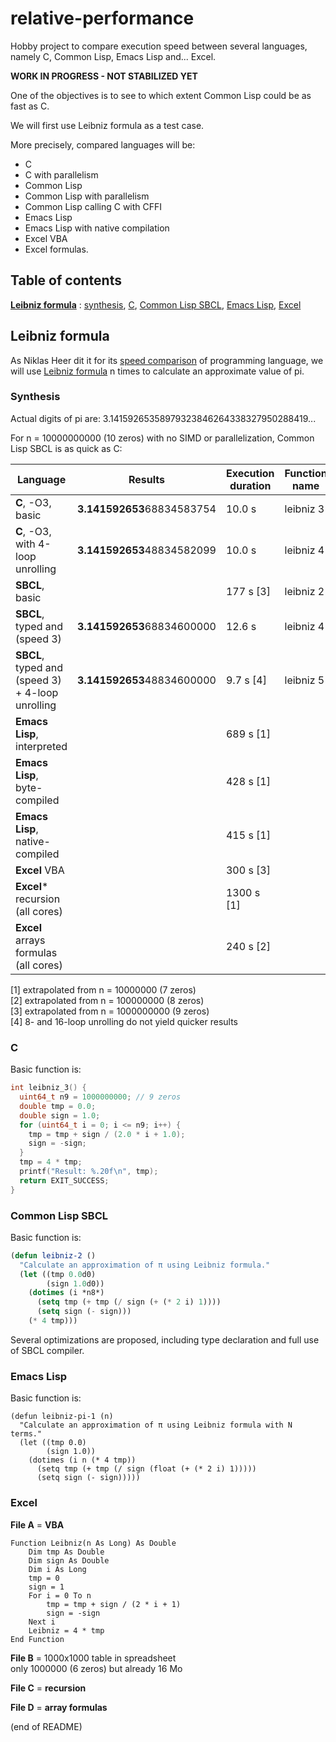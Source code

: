 # relative-performance

Hobby project to compare execution speed between several languages, namely C, Common Lisp, Emacs Lisp and... Excel.

**WORK IN PROGRESS - NOT STABILIZED YET**

One of the objectives is to see to which extent Common Lisp could be as fast as C.

We will first use Leibniz formula as a test case.

More precisely, compared languages will be:  
- C  
- C with parallelism  
- Common Lisp  
- Common Lisp with parallelism  
- Common Lisp calling C with CFFI  
- Emacs Lisp  
- Emacs Lisp with native compilation  
- Excel VBA  
- Excel formulas.


## Table of contents

**[Leibniz formula](#leibniz-formula)** : [synthesis](#synthesis), [C](#c), [Common Lisp SBCL](#common-lisp-sbcl), [Emacs Lisp](#emacs-lisp), [Excel](#excel)

## Leibniz formula

As Niklas Heer dit it for its [speed comparison](https://github.com/niklas-heer/speed-comparison) of programming language, we will use [Leibniz formula](https://en.wikipedia.org/wiki/Leibniz_formula_for_%CF%80) n times to calculate an approximate value of pi.

### Synthesis

Actual digits of pi are: 3.14159265358979323846264338327950288419...

For n = 10000000000 (10 zeros) with no SIMD or parallelization, Common Lisp SBCL is as quick as C:

| Language                                         | Results                    | Execution duration | Function name |
|--------------------------------------------------|----------------------------|--------------------|---------------|
| **C**, -O3, basic                                | **3.141592653**68834583754 | 10.0 s             | leibniz 3     |
| **C**, -O3, with 4-loop unrolling                | **3.141592653**48834582099 | 10.0 s             | leibniz 4     |
| **SBCL**, basic                                  |                            | 177 s [3]          | leibniz 2     |
| **SBCL**, typed and (speed 3)                    | **3.141592653**68834600000 | 12.6 s             | leibniz 4     |
| **SBCL**, typed and (speed 3) + 4-loop unrolling | **3.141592653**48834600000 | 9.7 s [4]          | leibniz 5     |
| **Emacs Lisp**, interpreted                      |                            | 689 s [1]          |               |
| **Emacs Lisp**, byte-compiled                    |                            | 428 s [1]          |               |
| **Emacs Lisp**, native-compiled                  |                            | 415 s [1]          |               |
| **Excel** VBA                                    |                            | 300 s [3]          |               |
| **Excel*** recursion (all cores)                 |                            | 1300 s [1]         |               |
| **Excel** arrays formulas (all cores)            |                            | 240 s [2]          |               |


[1] extrapolated from n = 10000000 (7 zeros)  
[2] extrapolated from n = 100000000 (8 zeros)  
[3] extrapolated from n = 1000000000 (9 zeros)  
[4] 8- and 16-loop unrolling do not yield quicker results

### C

Basic function is:
``` C
int leibniz_3() {
  uint64_t n9 = 1000000000; // 9 zeros
  double tmp = 0.0;
  double sign = 1.0;
  for (uint64_t i = 0; i <= n9; i++) {
    tmp = tmp + sign / (2.0 * i + 1.0);
    sign = -sign;
  }
  tmp = 4 * tmp;
  printf("Result: %.20f\n", tmp);
  return EXIT_SUCCESS;
}
```

### Common Lisp SBCL

Basic function is:

``` lisp
(defun leibniz-2 ()
  "Calculate an approximation of π using Leibniz formula."
  (let ((tmp 0.0d0)
        (sign 1.0d0))
    (dotimes (i *n8*)
      (setq tmp (+ tmp (/ sign (+ (* 2 i) 1))))
      (setq sign (- sign)))
    (* 4 tmp)))
```

Several optimizations are proposed, including type declaration and full use of SBCL compiler.

### Emacs Lisp

Basic function is:

``` elisp
(defun leibniz-pi-1 (n)
  "Calculate an approximation of π using Leibniz formula with N terms."
  (let ((tmp 0.0)
        (sign 1.0))
    (dotimes (i n (* 4 tmp))
      (setq tmp (+ tmp (/ sign (float (+ (* 2 i) 1)))))
      (setq sign (- sign)))))
```

### Excel

**File A** = **VBA**

``` VBA
Function Leibniz(n As Long) As Double
    Dim tmp As Double
    Dim sign As Double
    Dim i As Long
    tmp = 0
    sign = 1
    For i = 0 To n
        tmp = tmp + sign / (2 * i + 1)
        sign = -sign
    Next i
    Leibniz = 4 * tmp
End Function
```

**File B** = 1000x1000 table in spreadsheet  
only 1000000 (6 zeros) but already 16 Mo

**File C** = **recursion**

**File D** = **array formulas**

(end of README)
